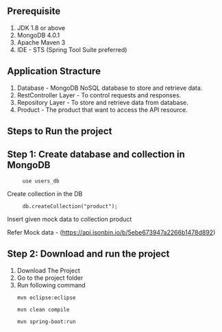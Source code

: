 

## Prerequisite
1. JDK 1.8 or above
2. MongoDB 4.0.1
3. Apache Maven 3
4. IDE - STS (Spring Tool Suite preferred)


## Application Stracture
1. Database - MongoDB NoSQL database to store and retrieve data.
2. RestController Layer - To control requests and responses.
3. Repository Layer - To store and retrieve data from database.
4. Product - The product that want to access the API resource.


## Steps to Run the project 

## Step 1: Create database and collection in MongoDB

 ```
      use users_db
 ```
 
 Create collection in the DB
 
 
 ```
      db.createCollection("product");
 ```
 
 Insert given mock data to collection product 

 Refer Mock data - (https://api.jsonbin.io/b/5ebe673947a2266b1478d892)
 

 
 ## Step 2: Download and run the project
 
1. Download The Project
2. Go to the project folder
3. Run following command
      ```
      mvn eclipse:eclipse
      ```
      ```
      mvn clean compile
      ```
      ```
      mvn spring-boot:run
      ```
      

 
 
 
